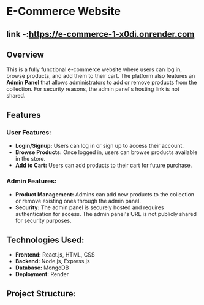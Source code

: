 # E-Commerce Website
## link -:https://e-commerce-1-x0di.onrender.com
## Overview
This is a fully functional e-commerce website where users can log in, browse products, and add them to their cart. The platform also features an **Admin Panel** that allows administrators to add or remove products from the collection. For security reasons, the admin panel's hosting link is not shared.

## Features
### User Features:
- **Login/Signup:** Users can log in or sign up to access their account.
- **Browse Products:** Once logged in, users can browse products available in the store.
- **Add to Cart:** Users can add products to their cart for future purchase.

### Admin Features:
- **Product Management:** Admins can add new products to the collection or remove existing ones through the admin panel.
- **Security:** The admin panel is securely hosted and requires authentication for access. The admin panel's URL is not publicly shared for security purposes.

## Technologies Used:
- **Frontend:** React.js, HTML, CSS
- **Backend:** Node.js, Express.js
- **Database:** MongoDB
- **Deployment:** Render

## Project Structure:
